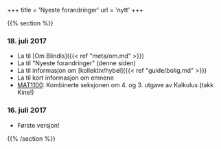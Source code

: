 +++
title = 'Nyeste forandringer'
url = 'nytt'
+++

<div>
{{% section %}}

### 18. juli 2017

- La til [Om Blindis]({{< ref "meta/om.md" >}})
- La til "Nyeste forandringer" (denne siden)
- La til informasjon om [kollektiv/hybel]({{< ref "guide/bolig.md" >}})
- La til kort informasjon om emnene
- [MAT1100](/mat1100/): Kombinerte seksjonen om 4. og 3. utgave av Kalkulus (takk Kine!)

### 16. juli 2017

- Første versjon!

{{% /section %}}
</div>